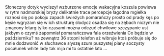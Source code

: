 Słoneczny dotyk wyciszył  wzburzone emocje 
wakacyjna koszula powiewa w rytm  nadmorskiej bryzy
delikatnie trace percepcje 
łagodna mgiełka roznosi się po pokoju 
zapach świeżych pomarańczy prosto od prady 
kęs po kęsie wgryzam się w ich   strukturę
słodycz osadza się na zębach 
niczym nie zmącony letarg 
tylko czasami można odczuć  chwilowe szczypanie ust 
jakbym o czymś zapomniał
pomarańczowa fala orzeźwienia 
Co będzie w październiku?
na zewnątrz 36 stopni 
telefon aż  wibruje 
ktoś    próbuje się do mnie dodzwonić
w słuchawce  słyszę szum puszystej piany 
soczysty pocałunek white lady 
tak mija mi  to ostatnie lato ...

